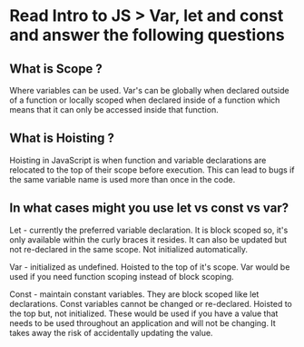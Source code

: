 # Read Intro to JS > Var, let and const and answer the following questions
## What is Scope ?

Where variables can be used. Var's can be globally when declared outside of a function or locally scoped when declared inside of a function which means that it can only be accessed inside that function. 

## What is Hoisting ?

Hoisting in JavaScript is when function and variable declarations are relocated to the top of their scope before execution. This can lead to bugs if the same variable name is used more than once in the code.

## In what cases might you use let vs const vs var?

Let - currently the preferred variable declaration. It is block scoped so, it's only available within the curly braces it resides. It can also be updated but not re-declared in the same scope. Not initialized automatically.

Var - initialized as undefined. Hoisted to the top of it's scope. Var would be used if you need function scoping instead of block scoping.

Const - maintain constant variables. They are block scoped like let declarations. Const variables cannot be changed or re-declared. Hoisted to the top but, not initialized. These would be used if you have a value that needs to be used throughout an application and will not be changing. It takes away the risk of accidentally updating the value.